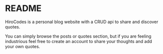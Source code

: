 # README

HiroCodes is a personal blog website with a CRUD api to share and discover quotes.

You can simply browse the posts or quotes section, but if you are feeling industrious feel free to create an account to share your thoughts and add your own quotes.